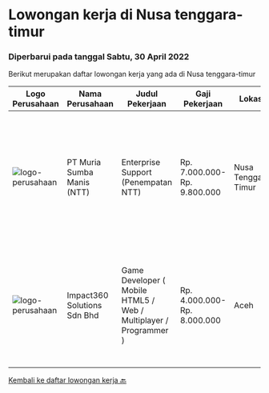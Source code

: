 
  # Lowongan kerja di Nusa tenggara-timur

  ### Diperbarui pada tanggal Sabtu, 30 April 2022

  Berikut merupakan daftar lowongan kerja yang ada di Nusa tenggara-timur

  |Logo Perusahaan | Nama Perusahaan | Judul Pekerjaan | Gaji Pekerjaan | Lokasi | Deskripsi | Tanggal diunggah | Pranala |
  | -------------- | --------------- | --------------- | --------- | --------- | -------------- | ------- | ----------- |
  |![logo-perusahaan](https://image-service-cdn.seek.com.au/5f5967f657df29f69559f9386dc3db7badb5877a/ee4dce1061f3f616224767ad58cb2fc751b8d2dc)|PT Muria Sumba Manis (NTT)|Enterprise Support (Penempatan NTT)|Rp. 7.000.000-Rp. 9.800.000|Nusa Tenggara Timur|Persyaratan : Pendidikan minimal S1 Informatika sederajat Berpengalaman di bidangnya minimal 5 tahun di perusahaan perkebunan sawit/tebu Memiliki...|Kamis, 21 April 2022|https://www.jobstreet.co.id/id/job/enterprise-support-penempatan-ntt-3863053?token=0~3eed0023-5a1e-4902-b94c-0037dccf0eac&sectionRank=1&jobId=jobstreet-id-job-3863053|
|![logo-perusahaan](https://image-service-cdn.seek.com.au/f3e505b4d9da682a6f4f311bd59ccfe97c6d80cd/ee4dce1061f3f616224767ad58cb2fc751b8d2dc)|Impact360 Solutions Sdn Bhd|Game Developer ( Mobile HTML5 / Web / Multiplayer / Programmer )|Rp. 4.000.000-Rp. 8.000.000|Aceh|We are hiring remote HTML5 game developers from all parts of Indonesia. If you have real experience building HTML5 games or applications, you're...|Senin, 18 April 2022|https://www.jobstreet.co.id/id/job/game-developer-mobile-html5-web-multiplayer-programmer-4909081/origin/my?token=0~3eed0023-5a1e-4902-b94c-0037dccf0eac&sectionRank=2&jobId=jobstreet-my-job-4909081|


  [Kembali ke daftar lowongan kerja 🔙](../README.md#daftar-lowongan-kerja)
  